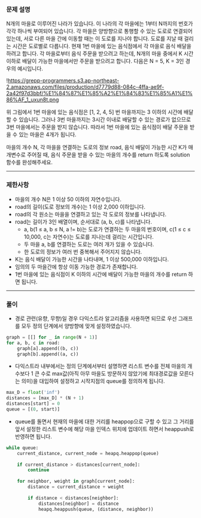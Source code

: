 ### **문제 설명**

N개의 마을로 이루어진 나라가 있습니다. 이 나라의 각 마을에는 1부터 N까지의 번호가 각각 하나씩 부여되어 있습니다. 각 마을은 양방향으로 통행할 수 있는 도로로 연결되어 있는데, 서로 다른 마을 간에 이동할 때는 이 도로를 지나야 합니다. 도로를 지날 때 걸리는 시간은 도로별로 다릅니다. 현재 1번 마을에 있는 음식점에서 각 마을로 음식 배달을 하려고 합니다. 각 마을로부터 음식 주문을 받으려고 하는데, N개의 마을 중에서 K 시간 이하로 배달이 가능한 마을에서만 주문을 받으려고 합니다. 다음은 N = 5, K = 3인 경우의 예시입니다.

!https://grepp-programmers.s3.ap-northeast-2.amazonaws.com/files/production/d7779d88-084c-4ffa-ae9f-2a42f97d3bbf/%E1%84%87%E1%85%A2%E1%84%83%E1%85%A1%E1%86%AF_1_uxun8t.png

위 그림에서 1번 마을에 있는 음식점은 [1, 2, 4, 5] 번 마을까지는 3 이하의 시간에 배달할 수 있습니다. 그러나 3번 마을까지는 3시간 이내로 배달할 수 있는 경로가 없으므로 3번 마을에서는 주문을 받지 않습니다. 따라서 1번 마을에 있는 음식점이 배달 주문을 받을 수 있는 마을은 4개가 됩니다.

마을의 개수 N, 각 마을을 연결하는 도로의 정보 road, 음식 배달이 가능한 시간 K가 매개변수로 주어질 때, 음식 주문을 받을 수 있는 마을의 개수를 return 하도록 solution 함수를 완성해주세요.

---

### 제한사항

- 마을의 개수 N은 1 이상 50 이하의 자연수입니다.
- road의 길이(도로 정보의 개수)는 1 이상 2,000 이하입니다.
- road의 각 원소는 마을을 연결하고 있는 각 도로의 정보를 나타냅니다.
- road는 길이가 3인 배열이며, 순서대로 (a, b, c)를 나타냅니다.
    - a, b(1 ≤ a, b ≤ N, a != b)는 도로가 연결하는 두 마을의 번호이며, c(1 ≤ c ≤ 10,000, c는 자연수)는 도로를 지나는데 걸리는 시간입니다.
    - 두 마을 a, b를 연결하는 도로는 여러 개가 있을 수 있습니다.
    - 한 도로의 정보가 여러 번 중복해서 주어지지 않습니다.
- K는 음식 배달이 가능한 시간을 나타내며, 1 이상 500,000 이하입니다.
- 임의의 두 마을간에 항상 이동 가능한 경로가 존재합니다.
- 1번 마을에 있는 음식점이 K 이하의 시간에 배달이 가능한 마을의 개수를 return 하면 됩니다.

---

### 풀이

- 경로 관련(유향, 무향)일 경우 다익스트라 알고리즘을 사용하면 되므로 우선 그래프를 모두 정의 단계에서 양방향에 맞게 설정하였습니다.

```python
graph = [[] for _ in range(N + 1)]
for a, b, c in road:
    graph[a].append((b, c))
    graph[b].append((a, c))
```

- 다익스트라 내부에서는 정의 단계에서부터 설명하면 리스트 변수를 전체 마을의 개수보다 1 큰 수로 max값(아직 아무 마을도 방문하지 않았기에 최대경로값을 모른다는 의미)을 대입하여 설정하고 시작지점의 queue를 정의하게 됩니다.

```python
max_D = float('inf')
distances = [max_D] * (N + 1)
distances[start] = 0
queue = [(0, start)]
```

- queue를 돌면서 현재의 마을에 대한 거리를 heappop으로 구할 수 있고 그 거리를 앞서 설정한 리스트 변수에 해당 마을 인덱스 위치에 업데이트 하면서 heappush로 반영하면 됩니다.

```python
while queue:
    current_distance, current_node = heapq.heappop(queue)
    
    if current_distance > distances[current_node]:
        continue
    
    for neighbor, weight in graph[current_node]:
        distance = current_distance + weight
        
        if distance < distances[neighbor]:
            distances[neighbor] = distance
            heapq.heappush(queue, (distance, neighbor))
```